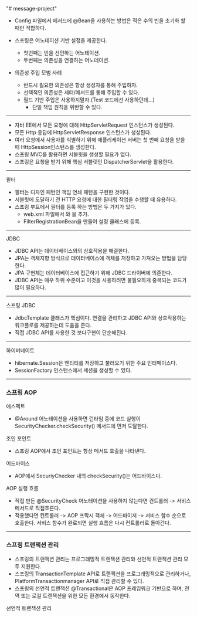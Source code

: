 "# message-project" 

- Config 파일에서 메서드에 @Bean을 사용하는 방법은 적은 수의 빈을 초기화 할 때만 적합하다.
- 스프링은 어노테이션 기반 설정을 제공한다. 
  - 첫번째는 빈을 선언하는 어노테이션.
  - 두번째는 의존성을 연결하는 어노테이션.
  
- 의존성 주입 모범 사례
  - 반드시 필요한 의존성은 항상 생성자를 통해 주입하자.
  - 선택적인 의존성은 세터/메서드를 통해 주입할 수 있다. 
  - 필드 기반 주입은 사용하지말자.(Test 코드에선 사용하던데...)
    - 단일 책임 원칙을 위반할 수 있다.
    
---
- 자바 EE에서 모든 요청에 대해 HttpServletRequest 인스턴스가 생성된다.
- 모든 Http 응답에 HttpServletResponse 인스턴스가 생성된다.
- 여러 요청에서 사용자를 식별하기 위해 애플리케이션 서버는 첫 번째 요청을 받을 때 HttpSession인스턴스를 생성한다.
- 스프링 MVC를 활용하면 서블릿을 생성할 필요가 없다.
- 스프링은 요청을 받기 위해 핵심 서블릿인 DispatcherServlet을 활용한다.
---
핕터
- 필터는 디자인 패턴인 책임 연쇄 패턴을 구현한 것이다.
- 서블릿에 도달하기 전 HTTP 요청에 대한 필터링 작업을 수행할 때 유용하다.
- 스프링 부트에서 필터를 등록 하는 방법은 두 가지가 있다.
  - web.xml 파일에서 <filter>와 <filter-mapping>을 추가.
  - FilterRegistrationBean을 만들어 설정 클래스에 등록.   
---
JDBC
- JDBC API는 데이터베이스와의 상호작용을 해결한다.
- JPA는 객체지향 방식으로 데이터베이스에 객체를 저장하고 가져오는 방법을 담당한다.
- JPA 구현체는 데이터베이스에 접근하기 위해 JDBC 드라이버에 의존한다.
- JDBC API는 매우 하위 수준이고 이것을 사용하려면 불필요하게 중복되는 코드가 많이 필요하다.
---
스프링 JDBC
- JdbcTemplate 클래스가 핵심이다. 연결을 관리하고 JDBC API와 상호작용하는 워크플로를 제공하는데 도움을 준다. 
- 직접 JDBC API를 사용한 것 보다구현이 단순해진다. 
---
하이버네이트
- hibernate.Session은 엔티티를 저장하고 불러오기 위한 주요 인터페이스다. 
- SessionFactory 인스턴스에서 세션을 생성할 수 있다. 
---
### 스프링 AOP
애스펙트
- @Around 어노테이션을 사용하면 런타임 중에 코드 실행이 SecurityChecker.checkSecurity() 메서드에 먼저 도달한다. 

조인 포인트
- 스프링 AOP에서 조인 포인트는 항상 메서드 호출을 나타낸다.

어드바이스
- AOP에서 SecuriyChecker 내의 checkSecurity()는 어드바이스다.

AOP 실행 흐름
- 직접 만든 @SecurityCheck 어노테이션을 사용하지 않는다면 컨트롤러 -> 서비스 메서드로 직접흐른다.
- 적용했다면 컨트롤러 -> AOP 프락시 객체 -> 어드바이저 -> 서비스 함수 순으로 호출한다. 서비스 함수가 완료되면 실행 흐름은 다시 컨트롤러로 돌아간다.
---
### 스프링 트랜잭션 관리
- 스프링의 트랜잭션 관리는 프로그래밍적 트랜잭션 관리와 선언적 트랜잭션 관리 모두 지원한다. 
- 스프링의 TransactionTemplate API로 트랜잭션을 프로그래밍적으로 관리하거나, PlatformTransactionmanager API로 직접 관리할 수 있다.
- 스프링의 선언적 트랜잭션 @Transactional은 AOP 프레임워크 기반으로 하며, 전역 또는 로컬 트랜잭션을 위한 모든 환경에서 동작한다.

선언적 트랜잭션 관리
 